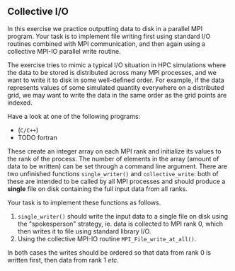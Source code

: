 ## Collective I/O

In this exercise we practice outputting data to disk in a parallel MPI program.
Your task is to implement file writing first using standard I/O routines combined with MPI communication,
and then again using a collective MPI-IO parallel write routine.

The exercise tries to mimic a typical I/O situation in HPC simulations where the data to be stored is distributed
across many MPI processes, and we want to write it to disk in some well-defined order.
For example, if the data represents values of some simulated quantity everywhere on a distributed grid,
we may want to write the data in the same order as the grid points are indexed.

Have a look at one of the following programs:

- [](collective-io.cpp) (`C/C++`)
- TODO fortran

These create an integer array on each MPI rank and initialize its values to the rank of the process.
The number of elements in the array (amount of data to be written) can be set through a command line argument.
There are two unfinished functions `single_writer()` and `collective_write`: both of these are intended to be called by all
MPI processes and should produce a **single** file on disk containing the full input data from all ranks.

Your task is to implement these functions as follows.

1. `single_writer()` should write the input data to a single file on disk using the "spokesperson" strategy,
ie. data is collected to MPI rank 0, which then writes it to file using standard library I/O.
2. Using the collective MPI-IO routine `MPI_File_write_at_all()`.

In both cases the writes should be ordered so that data from rank 0 is written first, then data from rank 1 *etc*.
